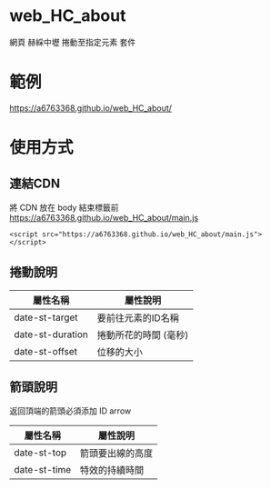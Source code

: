 # web_HC_about
網頁 赫綵中壢 捲動至指定元素 套件

# 範例
https://a6763368.github.io/web_HC_about/

# 使用方式
## 連結CDN
將 CDN 放在 body 結束標籤前
https://a6763368.github.io/web_HC_about/main.js
~~~
<script src="https://a6763368.github.io/web_HC_about/main.js"></script>
~~~

## 捲動說明
屬性名稱 | 屬性說明
------ | ------
 date-st-target | 要前往元素的ID名稱
 date-st-duration | 捲動所花的時間 (毫秒)
 date-st-offset | 位移的大小
## 箭頭說明
返回頂端的箭頭必須添加 ID arrow

屬性名稱 | 屬性說明
------ | ------
date-st-top | 箭頭要出線的高度
date-st-time | 特效的持續時間